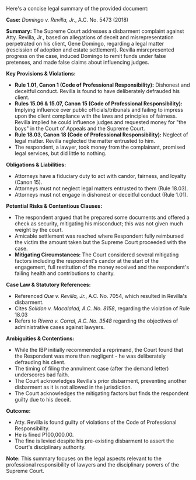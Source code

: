 Here's a concise legal summary of the provided document:

**Case:** *Domingo v. Revilla, Jr.*, A.C. No. 5473 (2018)

**Summary:** The Supreme Court addresses a disbarment complaint against Atty. Revilla, Jr., based on allegations of deceit and misrepresentation perpetrated on his client, Gene Domingo, regarding a legal matter (rescission of adoption and estate settlement).  Revilla misrepresented progress on the case, induced Domingo to remit funds under false pretenses, and made false claims about influencing judges.

**Key Provisions & Violations:**

*   **Rule 1.01, Canon 1 (Code of Professional Responsibility):** Dishonest and deceitful conduct. Revilla is found to have deliberately defrauded his client.
*   **Rules 15.06 & 15.07, Canon 15 (Code of Professional Responsibility):** Implying influence over public officials/tribunals and failing to impress upon the client compliance with the laws and principles of fairness. Revilla implied he could influence judges and requested money for "the boys" in the Court of Appeals and the Supreme Court.
*   **Rule 18.03, Canon 18 (Code of Professional Responsibility):** Neglect of legal matter. Revilla neglected the matter entrusted to him.
*   The respondent, a lawyer, took money from the complainant, promised legal services, but did little to nothing.

**Obligations & Liabilities:**

*   Attorneys have a fiduciary duty to act with candor, fairness, and loyalty (Canon 15).
*   Attorneys must not neglect legal matters entrusted to them (Rule 18.03).
*   Attorneys must not engage in dishonest or deceitful conduct (Rule 1.01).

**Potential Risks & Contentious Clauses:**

*   The respondent argued that he prepared some documents and offered a check as security, mitigating his misconduct; this was not given much weight by the court.
*   Amicable settlement was reached where Respondent fully reimbursed the victim the amount taken but the Supreme Court proceeded with the case.
*   **Mitigating Circumstances:** The Court considered several mitigating factors including the respondent's candor at the start of the engagement, full restitution of the money received and the respondent's failing health and contributions to charity.

**Case Law & Statutory References:**

*   Referenced *Que v. Revilla, Jr.*, A.C. No. 7054, which resulted in Revilla's disbarment.
*   Cites *Solidon v. Macalalad, A.C. No. 8158*, regarding the violation of Rule 18.03
*   Refers to *Rivera v. Corral, A.C. No. 3548* regarding the objectives of administrative cases against lawyers.

**Ambiguities & Contentions:**

*   While the IBP initially recommended a reprimand, the Court found that the Respondent was more than negligent - he was deliberately defrauding his client.
*   The timing of filing the annulment case (after the demand letter) underscores bad faith.
*   The Court acknowledges Revilla's prior disbarment, preventing another disbarment as it is not allowed in the jurisdiction.
*   The Court acknowledges the mitigating factors but finds the respondent guilty due to his deceit.

**Outcome:**

*   Atty. Revilla is found guilty of violations of the Code of Professional Responsibility.
*   He is fined P100,000.00.
*   The fine is levied despite his pre-existing disbarment to assert the Court's disciplinary authority.

**Note:** This summary focuses on the legal aspects relevant to the professional responsibility of lawyers and the disciplinary powers of the Supreme Court.
